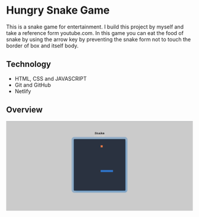 # Hungry Snake Game
This is a snake game for entertainment. I build this project by myself and take a reference form youtube.com. In this game you can eat the food of snake by using the arrow key by preventing the snake form not to touch the border of box and itself body.

## Technology
- HTML, CSS and JAVASCRIPT
- Git and GitHub
- Netlify

## Overview
![Overview](assests/overview.png)

